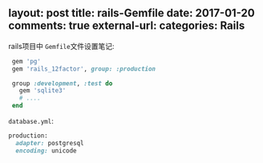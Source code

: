 layout: post
title: rails-Gemfile 
date: 2017-01-20
comments: true
external-url:
categories: Rails
---




 rails项目中 `Gemfile`文件设置笔记:

```ruby
 gem 'pg'
 gem 'rails_12factor', group: :production

 group :development, :test do
   gem 'sqlite3'
   # ....
 end
 ```

 `database.yml`:

 ```ruby
 production:
   adapter: postgresql
   encoding: unicode
 ```